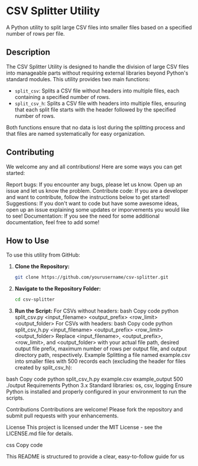 # CSV Splitter Utility

A Python utility to split large CSV files into smaller files based on a specified number of rows per file.

## Description

The CSV Splitter Utility is designed to handle the division of large CSV files into manageable parts without requiring external libraries beyond Python's standard modules. This utility provides two main functions:

- `split_csv`: Splits a CSV file without headers into multiple files, each containing a specified number of rows.
- `split_csv_h`: Splits a CSV file with headers into multiple files, ensuring that each split file starts with the header followed by the specified number of rows.

Both functions ensure that no data is lost during the splitting process and that files are named systematically for easy organization.

## Contributing

We welcome any and all contributions! Here are some ways you can get started:

Report bugs: If you encounter any bugs, please let us know. Open up an issue and let us know the problem.
Contribute code: If you are a developer and want to contribute, follow the instructions below to get started!
Suggestions: If you don't want to code but have some awesome ideas, open up an issue explaining some updates or imporvements you would like to see!
Documentation: If you see the need for some additional documentation, feel free to add some!

## How to Use

To use this utility from GitHub:

1. **Clone the Repository:**
   ```bash
   git clone https://github.com/yourusername/csv-splitter.git

2. **Navigate to the Repository Folder:**
   ```bash
   cd csv-splitter

3. **Run the Script:**
For CSVs without headers:
bash
Copy code
python split_csv.py <input_filename> <output_prefix> <row_limit> <output_folder>
For CSVs with headers:
bash
Copy code
python split_csv_h.py <input_filename> <output_prefix> <row_limit> <output_folder>
Replace <input_filename>, <output_prefix>, <row_limit>, and <output_folder> with your actual file path, desired output file prefix, maximum number of rows per output file, and output directory path, respectively.
Example
Splitting a file named example.csv into smaller files with 500 records each (excluding the header for files created by split_csv_h):

bash
Copy code
python split_csv_h.py example.csv example_output 500 ./output
Requirements
Python 3.x
Standard libraries: os, csv, logging
Ensure Python is installed and properly configured in your environment to run the scripts.

Contributions
Contributions are welcome! Please fork the repository and submit pull requests with your enhancements.

License
This project is licensed under the MIT License - see the LICENSE.md file for details.

css
Copy code

This README is structured to provide a clear, easy-to-follow guide for us
